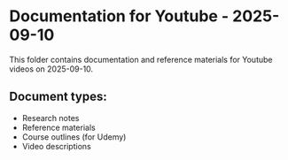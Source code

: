 # Documentation for Youtube - 2025-09-10

This folder contains documentation and reference materials for Youtube videos on 2025-09-10.

## Document types:
- Research notes
- Reference materials
- Course outlines (for Udemy)
- Video descriptions
